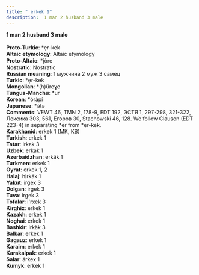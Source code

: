 ```yaml
---
title: " erkek 1"
description:  1 man 2 husband 3 male
---
```

<p data-pagefind-weight="0.5">
<strong> 1 man 2 husband 3 male</strong><br><br>
<strong>Proto-Turkic</strong>:  *ẹr-kek<br>
<strong>Altaic etymology</strong>:  Altaic etymology<br>
<strong> Proto-Altaic</strong>:  *i̯òre<br>
<strong>Nostratic</strong>:  Nostratic<br>
<strong>Russian meaning</strong>:  1 мужчина 2 муж 3 самец<br>
<strong>Turkic</strong>:  *ẹr-kek<br>
<strong>Mongolian</strong>:  *(h)üreɣe<br>
<strong>Tungus-Manchu</strong>:  *ur<br>
<strong>Korean</strong>:  *óràpí<br>
<strong>Japanese</strong>:  *ǝ̀tǝ<br>
<strong>Comments</strong>:  VEWT 46, TMN 2, 178-9, EDT 192, ЭСТЯ 1, 297-298, 321-322, Лексика 303, 561, Егоров 30, Stachowski 46, 128. We follow Clauson (EDT 223-4) in separating *ēr from *ẹr-kek.<br>
<strong>Karakhanid</strong>:  erkek 1 (MK, KB)<br>
<strong>Turkish</strong>:  erkek 1<br>
<strong>Tatar</strong>:  irkɛk 3<br>
<strong>Uzbek</strong>:  erkak 1<br>
<strong>Azerbaidzhan</strong>:  erkäk 1<br>
<strong>Turkmen</strong>:  erkek 1<br>
<strong>Oyrat</strong>:  erkek 1, 2<br>
<strong>Halaj</strong>:  hịrkäk 1<br>
<strong>Yakut</strong>:  irgex 3<br>
<strong>Dolgan</strong>:  irgek 3<br>
<strong>Tuva</strong>:  irgek 3<br>
<strong>Tofalar</strong>:  i'rxek 3<br>
<strong>Kirghiz</strong>:  erkek 1<br>
<strong>Kazakh</strong>:  erkek 1<br>
<strong>Noghai</strong>:  erkek 1<br>
<strong>Bashkir</strong>:  irkäk 3<br>
<strong>Balkar</strong>:  erkek 1<br>
<strong>Gagauz</strong>:  erkek 1<br>
<strong>Karaim</strong>:  erkek 1<br>
<strong>Karakalpak</strong>:  erkek 1<br>
<strong>Salar</strong>:  ärkex 1<br>
<strong>Kumyk</strong>:  erkek 1<br>

</p>
